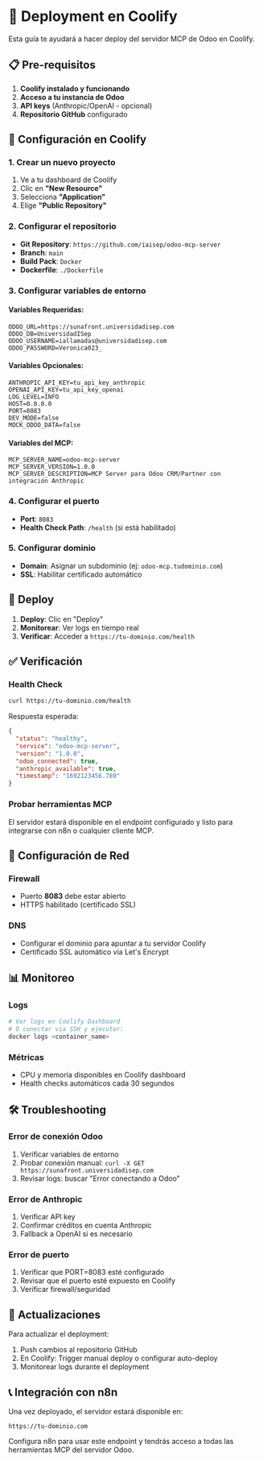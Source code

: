 # 🚀 Deployment en Coolify

Esta guía te ayudará a hacer deploy del servidor MCP de Odoo en Coolify.

## 📋 Pre-requisitos

1. **Coolify instalado y funcionando**
2. **Acceso a tu instancia de Odoo**
3. **API keys** (Anthropic/OpenAI - opcional)
4. **Repositorio GitHub** configurado

## 🔧 Configuración en Coolify

### 1. Crear un nuevo proyecto

1. Ve a tu dashboard de Coolify
2. Clic en **"New Resource"**
3. Selecciona **"Application"**
4. Elige **"Public Repository"**

### 2. Configurar el repositorio

- **Git Repository**: `https://github.com/iaisep/odoo-mcp-server`
- **Branch**: `main`
- **Build Pack**: `Docker`
- **Dockerfile**: `./Dockerfile`

### 3. Configurar variables de entorno

#### Variables Requeridas:
```env
ODOO_URL=https://sunafront.universidadisep.com
ODOO_DB=UniversidadISep
ODOO_USERNAME=iallamadas@universidadisep.com
ODOO_PASSWORD=Veronica023_
```

#### Variables Opcionales:
```env
ANTHROPIC_API_KEY=tu_api_key_anthropic
OPENAI_API_KEY=tu_api_key_openai
LOG_LEVEL=INFO
HOST=0.0.0.0
PORT=8083
DEV_MODE=false
MOCK_ODOO_DATA=false
```

#### Variables del MCP:
```env
MCP_SERVER_NAME=odoo-mcp-server
MCP_SERVER_VERSION=1.0.0
MCP_SERVER_DESCRIPTION=MCP Server para Odoo CRM/Partner con integración Anthropic
```

### 4. Configurar el puerto

- **Port**: `8083`
- **Health Check Path**: `/health` (si está habilitado)

### 5. Configurar dominio

- **Domain**: Asignar un subdominio (ej: `odoo-mcp.tudominio.com`)
- **SSL**: Habilitar certificado automático

## 🚀 Deploy

1. **Deploy**: Clic en "Deploy"
2. **Monitorear**: Ver logs en tiempo real
3. **Verificar**: Acceder a `https://tu-dominio.com/health`

## ✅ Verificación

### Health Check
```bash
curl https://tu-dominio.com/health
```

Respuesta esperada:
```json
{
  "status": "healthy",
  "service": "odoo-mcp-server",
  "version": "1.0.0",
  "odoo_connected": true,
  "anthropic_available": true,
  "timestamp": "1692123456.789"
}
```

### Probar herramientas MCP
El servidor estará disponible en el endpoint configurado y listo para integrarse con n8n o cualquier cliente MCP.

## 🔧 Configuración de Red

### Firewall
- Puerto **8083** debe estar abierto
- HTTPS habilitado (certificado SSL)

### DNS
- Configurar el dominio para apuntar a tu servidor Coolify
- Certificado SSL automático via Let's Encrypt

## 📊 Monitoreo

### Logs
```bash
# Ver logs en Coolify Dashboard
# O conectar via SSH y ejecutar:
docker logs <container_name>
```

### Métricas
- CPU y memoria disponibles en Coolify dashboard
- Health checks automáticos cada 30 segundos

## 🛠️ Troubleshooting

### Error de conexión Odoo
1. Verificar variables de entorno
2. Probar conexión manual: `curl -X GET https://sunafront.universidadisep.com`
3. Revisar logs: buscar "Error conectando a Odoo"

### Error de Anthropic
1. Verificar API key
2. Confirmar créditos en cuenta Anthropic
3. Fallback a OpenAI si es necesario

### Error de puerto
1. Verificar que PORT=8083 esté configurado
2. Revisar que el puerto esté expuesto en Coolify
3. Verificar firewall/seguridad

## 🔄 Actualizaciones

Para actualizar el deployment:
1. Push cambios al repositorio GitHub
2. En Coolify: Trigger manual deploy o configurar auto-deploy
3. Monitorear logs durante el deployment

## 📞 Integración con n8n

Una vez deployado, el servidor estará disponible en:
```
https://tu-dominio.com
```

Configura n8n para usar este endpoint y tendrás acceso a todas las herramientas MCP del servidor Odoo.
